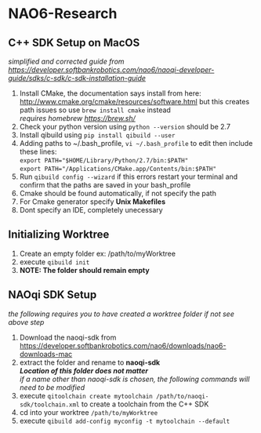 # NAO6-Research

## C++ SDK Setup on MacOS 
*simplified and corrected guide from https://developer.softbankrobotics.com/nao6/naoqi-developer-guide/sdks/c-sdk/c-sdk-installation-guide*
1. Install CMake, the documentation says install from here: http://www.cmake.org/cmake/resources/software.html
   but this creates path issues so use `brew install cmake` instead \
   *requires homebrew https://brew.sh/*
2. Check your python version using `python --version` should be 2.7
3. Install qibuild using `pip install qibuild --user`
4. Adding paths to ~/.bash_profile, `vi ~/.bash_profile` to edit then include these lines:\
  `export PATH="$HOME/Library/Python/2.7/bin:$PATH"`\
  `export PATH="/Applications/CMake.app/Contents/bin:$PATH"`
5. Run `qibuild config --wizard` if this errors restart your terminal and confirm that the paths are saved in your bash_profile
6. Cmake should be found automatically, if not specify the path
7. For Cmake generator specify **Unix Makefiles**
8. Dont specify an IDE, completely unecessary

## Initializing Worktree
1. Create an empty folder ex: /path/to/myWorktree
2. execute `qibuild init`
3. **NOTE: The folder should remain empty**

## NAOqi SDK Setup
*the following requires you to have created a worktree folder if not see above step*
1. Download the naoqi-sdk from https://developer.softbankrobotics.com/nao6/downloads/nao6-downloads-mac
2. extract the folder and rename to **naoqi-sdk** \
   ***Location of this folder does not matter*** \
   *if a name other than naoqi-sdk is chosen, the following commands will need to be modified*
3. execute `qitoolchain create mytoolchain /path/to/naoqi-sdk/toolchain.xml` to create a toolchain from the C++ SDK
4. cd into your worktree `/path/to/myWorktree`
5. execute `qibuild add-config myconfig -t mytoolchain --default`
